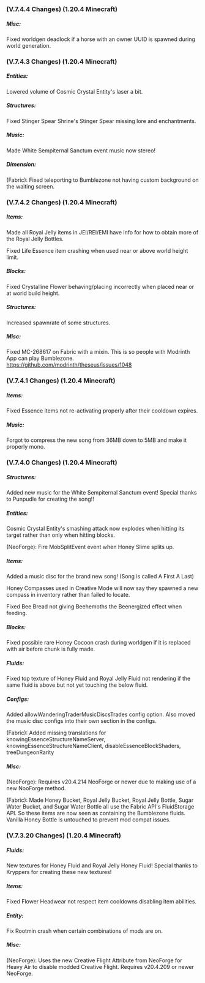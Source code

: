 ### **(V.7.4.4 Changes) (1.20.4 Minecraft)**

##### Misc:
Fixed worldgen deadlock if a horse with an owner UUID is spawned during world generation.


### **(V.7.4.3 Changes) (1.20.4 Minecraft)**

##### Entities:
Lowered volume of Cosmic Crystal Entity's laser a bit.

##### Structures:
Fixed Stinger Spear Shrine's Stinger Spear missing lore and enchantments.

##### Music:
Made White Sempiternal Sanctum event music now stereo!

##### Dimension:
(Fabric): Fixed teleporting to Bumblezone not having custom background on the waiting screen.


### **(V.7.4.2 Changes) (1.20.4 Minecraft)**

##### Items:
Made all Royal Jelly items in JEI/REI/EMI have info for how to obtain more of the Royal Jelly Bottles.

Fixed Life Essence item crashing when used near or above world height limit.

##### Blocks:
Fixed Crystalline Flower behaving/placing incorrectly when placed near or at world build height.

##### Structures:
Increased spawnrate of some structures.

##### Misc:
Fixed MC-268617 on Fabric with a mixin. This is so people with Modrinth App can play Bumblezone. https://github.com/modrinth/theseus/issues/1048


### **(V.7.4.1 Changes) (1.20.4 Minecraft)**

##### Items:
Fixed Essence items not re-activating properly after their cooldown expires.

##### Music:
Forgot to compress the new song from 36MB down to 5MB and make it properly mono.


### **(V.7.4.0 Changes) (1.20.4 Minecraft)**

##### Structures:
Added new music for the White Sempiternal Sanctum event! Special thanks to Punpudle for creating the song!!

##### Entities:
Cosmic Crystal Entity's smashing attack now explodes when hitting its target rather than only when hitting blocks.

(NeoForge): Fire MobSplitEvent event when Honey Slime splits up.

##### Items:
Added a music disc for the brand new song! (Song is called A First A Last)

Honey Compasses used in Creative Mode will now say they spawned a new compass in inventory rather than failed to locate.

Fixed Bee Bread not giving Beehemoths the Beenergized effect when feeding.

##### Blocks:
Fixed possible rare Honey Cocoon crash during worldgen if it is replaced with air before chunk is fully made.

##### Fluids:
Fixed top texture of Honey Fluid and Royal Jelly Fluid not rendering if the same fluid is above but not yet touching the below fluid.

##### Configs:
Added allowWanderingTraderMusicDiscsTrades config option.
 Also moved the music disc configs into their own section in the configs.

(Fabric): Added missing translations for knowingEssenceStructureNameServer, 
 knowingEssenceStructureNameClient, disableEssenceBlockShaders, treeDungeonRarity

##### Misc:
(NeoForge): Requires v20.4.214 NeoForge or newer due to making use of a new NooForge method.

(Fabric): Made Honey Bucket, Royal Jelly Bucket, Royal Jelly Bottle, Sugar Water Bucket, and Sugar Water Bottle all use the Fabric API's FluidStorage API.
 So these items are now seen as containing the Bumblezone fluids. Vanilla Honey Bottle is untouched to prevent mod compat issues.


### **(V.7.3.20 Changes) (1.20.4 Minecraft)**

##### Fluids:
New textures for Honey Fluid and Royal Jelly Honey Fluid! Special thanks to Kryppers for creating these new textures!

##### Items:
Fixed Flower Headwear not respect item cooldowns disabling item abilities.

##### Entity:
Fix Rootmin crash when certain combinations of mods are on.

##### Misc:
(NeoForge): Uses the new Creative Flight Attribute from NeoForge for Heavy Air to disable modded Creative Flight.
 Requires v20.4.209 or newer NeoForge.

